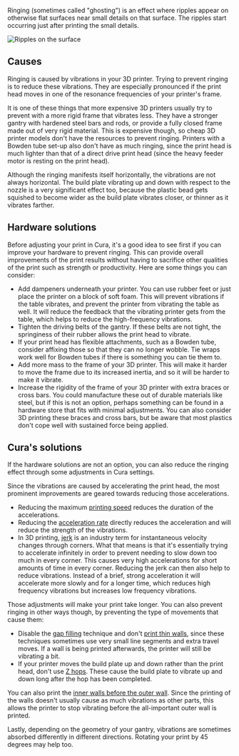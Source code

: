 Ringing (sometimes called "ghosting") is an effect where ripples appear on otherwise flat surfaces near small details on that surface. The ripples start occurring just after printing the small details.

![Ripples on the surface](../../../articles/images/ringing.jpg)

Causes
----
Ringing is caused by vibrations in your 3D printer. Trying to prevent ringing is to reduce these vibrations. They are especially pronounced if the print head moves in one of the resonance frequencies of your printer's frame.

It is one of these things that more expensive 3D printers usually try to prevent with a more rigid frame that vibrates less. They have a stronger gantry with hardened steel bars and rods, or provide a fully closed frame made out of very rigid material. This is expensive though, so cheap 3D printer models don't have the resources to prevent ringing. Printers with a Bowden tube set-up also don't have as much ringing, since the print head is much lighter than that of a direct drive print head (since the heavy feeder motor is resting on the print head).

Although the ringing manifests itself horizontally, the vibrations are not always horizontal. The build plate vibrating up and down with respect to the nozzle is a very significant effect too, because the plastic bead gets squished to become wider as the build plate vibrates closer, or thinner as it vibrates farther.

Hardware solutions
----
Before adjusting your print in Cura, it's a good idea to see first if you can improve your hardware to prevent ringing. This can provide overall improvements of the print results without having to sacrifice other qualities of the print such as strength or productivity. Here are some things you can consider:
* Add dampeners underneath your printer. You can use rubber feet or just place the printer on a block of soft foam. This will prevent vibrations if the table vibrates, and prevent the printer from vibrating the table as well. It will reduce the feedback that the vibrating printer gets from the table, which helps to reduce the high-frequency vibrations.
* Tighten the driving belts of the gantry. If these belts are not tight, the springiness of their rubber allows the print head to vibrate.
* If your print head has flexible attachments, such as a Bowden tube, consider affixing those so that they can no longer wobble. Tie wraps work well for Bowden tubes if there is something you can tie them to.
* Add more mass to the frame of your 3D printer. This will make it harder to move the frame due to its increased inertia, and so it will be harder to make it vibrate.
* Increase the rigidity of the frame of your 3D printer with extra braces or cross bars. You could manufacture these out of durable materials like steel, but if this is not an option, perhaps something can be found in a hardware store that fits with minimal adjustments. You can also consider 3D printing these braces and cross bars, but be aware that most plastics don't cope well with sustained force being applied.

Cura's solutions
----
If the hardware solutions are not an option, you can also reduce the ringing effect through some adjustments in Cura settings.

Since the vibrations are caused by accelerating the print head, the most prominent improvements are geared towards reducing those accelerations.
* Reducing the maximum [printing speed](../speed/speed_print.md) reduces the duration of the accelerations.
* Reducing the [acceleration rate](../speed/acceleration_print.md) directly reduces the acceleration and will reduce the strength of the vibrations.
* In 3D printing, [jerk](../speed/jerk_print.md) is an industry term for instantaneous velocity changes through corners. What that means is that it's essentially trying to accelerate infinitely in order to prevent needing to slow down too much in every corner. This causes very high accelerations for short amounts of time in every corner. Reducing the jerk can then also help to reduce vibrations. Instead of a brief, strong acceleration it will accelerate more slowly and for a longer time, which reduces high frequency vibrations but increases low frequency vibrations.

Those adjustments will make your print take longer. You can also prevent ringing in other ways though, by preventing the type of movements that cause them:
* Disable the [gap filling](../shell/fill_perimeter_gaps.md) technique and don't [print thin walls](../shell/fill_outline_gaps.md), since these techniques sometimes use very small line segments and extra travel moves. If a wall is being printed afterwards, the printer will still be vibrating a bit.
* If your printer moves the build plate up and down rather than the print head, don't use [Z hops](../travel/retraction_hop_enabled.md). These cause the build plate to vibrate up and down long after the hop has been completed.

You can also print the [inner walls before the outer wall](../shell/outer_inset_first.md). Since the printing of the walls doesn't usually cause as much vibrations as other parts, this allows the printer to stop vibrating before the all-important outer wall is printed.

Lastly, depending on the geometry of your gantry, vibrations are sometimes absorbed differently in different directions. Rotating your print by 45 degrees may help too. 